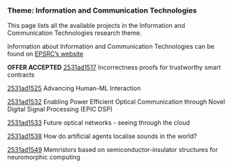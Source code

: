 ### Theme: Information and Communication Technologies

This page lists all the available projects in the Information and Communication Technologies research theme.

Information about Information and Communication Technologies can be found on [EPSRC’s website](https://www.ukri.org/what-we-offer/browse-our-areas-of-investment-and-support/information-and-communication-technologies-theme/)

**OFFER ACCEPTED** [2531ad1517](../projects/2531ad1517.md) Incorrectness proofs for trustworthy smart contracts

[2531ad1525](../projects/2531ad1525.md) Advancing Human-ML Interaction

[2531ad1532](../projects/2531ad1532.md) Enabling Power Efficient Optical Communication through Novel Digital Signal Processing (EPIC DSP)

[2531ad1533](../projects/2531ad1533.md) Future optical networks - seeing through the cloud

[2531ad1538](../projects/2531ad1538.md) How do artificial agents localise sounds in the world?

[2531ad1549](../projects/2531ad1549.md) Memristors based on semiconductor-insulator structures for neuromorphic computing

